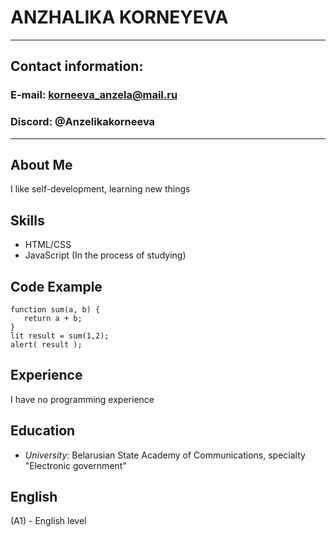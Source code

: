 # ANZHALIKA KORNEYEVA
***
## Contact information:
### E-mail: korneeva_anzela@mail.ru
### Discord: @Anzelikakorneeva
***
## About Me
I like self-development, learning new things
## Skills
* HTML/CSS
* JavaScript (In the process of studying)
## Code Example
    function sum(a, b) {
       return a + b;
    }
    lit result = sum(1,2);
    alert( result );
## Experience 
I have no programming experience
## Education
* *University*: Belarusian State Academy of Communications, 
specialty "Electronic government"
## English
(A1) - English level
